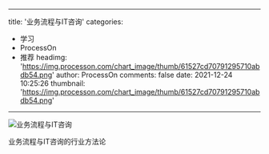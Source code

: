 
---
title: '业务流程与IT咨询'
categories: 
 - 学习
 - ProcessOn
 - 推荐
headimg: 'https://img.processon.com/chart_image/thumb/61527cd70791295710abdb54.png'
author: ProcessOn
comments: false
date: 2021-12-24 10:25:26
thumbnail: 'https://img.processon.com/chart_image/thumb/61527cd70791295710abdb54.png'
---

<div>   
<img class="thumb" alt="业务流程与IT咨询" src="https://img.processon.com/chart_image/thumb/61527cd70791295710abdb54.png" referrerpolicy="no-referrer">
<p>业务流程与IT咨询的行业方法论</p>  
</div>
            